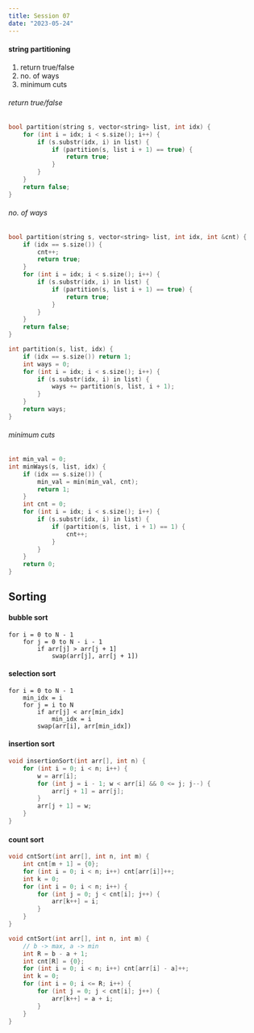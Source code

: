 ```yaml
---
title: Session 07
date: "2023-05-24"
---
```


<!-- %% 24/05/2023 %% -->

#### string partitioning

1. return true/false
2. no. of ways
3. minimum cuts

###### return true/false

```c++
bool partition(string s, vector<string> list, int idx) {
	for (int i = idx; i < s.size(); i++) {
		if (s.substr(idx, i) in list) {
			if (partition(s, list i + 1) == true) {
				return true;
			}
		}
	}
	return false;
}
```

###### no. of ways

```c++
bool partition(string s, vector<string> list, int idx, int &cnt) {
	if (idx == s.size()) {
		cnt++;
		return true;
	}
	for (int i = idx; i < s.size(); i++) {
		if (s.substr(idx, i) in list) {
			if (partition(s, list i + 1) == true) {
				return true;
			}
		}
	}
	return false;
}
```

```c++
int partition(s, list, idx) {
	if (idx == s.size()) return 1;
	int ways = 0;
	for (int i = idx; i < s.size(); i++) {
		if (s.substr(idx, i) in list) {
			ways += partition(s, list, i + 1);
		}
	}
	return ways;
}
```

###### minimum cuts

```c++
int min_val = 0;
int minWays(s, list, idx) {
	if (idx == s.size()) {
		min_val = min(min_val, cnt);
		return 1;
	}
	int cnt = 0;
	for (int i = idx; i < s.size(); i++) {
		if (s.substr(idx, i) in list) {
			if (partition(s, list, i + 1) == 1) {
				cnt++;
			}
		}
	}
	return 0;
}
```

## Sorting

#### bubble sort

```
for i = 0 to N - 1
	for j = 0 to N - i - 1
		if arr[j] > arr[j + 1]
			swap(arr[j], arr[j + 1])
```

#### selection sort

```
for i = 0 to N - 1
	min_idx = i
	for j = i to N
		if arr[j] < arr[min_idx]
			min_idx = i
		swap(arr[i], arr[min_idx])
```

#### insertion sort

```c++
void insertionSort(int arr[], int n) {
	for (int i = 0; i < n; i++) {
		w = arr[i];
		for (int j = i - 1; w < arr[i] && 0 <= j; j--) {
			arr[j + 1] = arr[j];
		}
		arr[j + 1] = w;
	}
}
```

#### count sort

```c++
void cntSort(int arr[], int n, int m) {
	int cnt[m + 1] = {0};
	for (int i = 0; i < n; i++) cnt[arr[i]]++;
	int k = 0;
	for (int i = 0; i < n; i++) {
		for (int j = 0; j < cnt[i]; j++) {
			arr[k++] = i;
		}
	}
}
```

```c++
void cntSort(int arr[], int n, int m) {
	// b -> max, a -> min
	int R = b - a + 1;
	int cnt[R] = {0};
	for (int i = 0; i < n; i++) cnt[arr[i] - a]++;
	int k = 0;
	for (int i = 0; i <= R; i++) {
		for (int j = 0; j < cnt[i]; j++) {
			arr[k++] = a + i;
		}
	}
}
```
